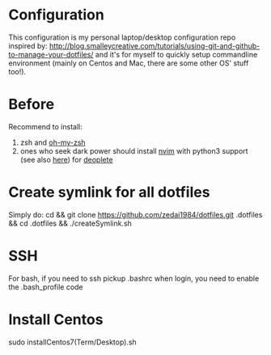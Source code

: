 # Configuration
This configuration is my personal laptop/desktop configuration repo inspired by: http://blog.smalleycreative.com/tutorials/using-git-and-github-to-manage-your-dotfiles/ and it's for myself to quickly setup commandline environment (mainly on Centos and Mac, there are some other OS' stuff too!).

# Before
Recommend to install:
1. zsh and [oh-my-zsh](https://github.com/robbyrussell/oh-my-zsh)
2. ones who seek dark power should install [nvim](https://github.com/neovim/neovim/wiki/Installing-Neovim) with python3 support (see also [here](https://github.com/daizeng1984/dotfiles/blob/master/installCentos7Term.sh#L32-L36)) for [deoplete](https://github.com/Shougo/deoplete.nvim#installation)

# Create symlink for all dotfiles
Simply do: cd && git clone https://github.com/zedai1984/dotfiles.git .dotfiles && cd .dotfiles && ./createSymlink.sh

# SSH
For bash, if you need to ssh pickup .bashrc when login, you need to enable the .bash_profile code

# Install Centos
sudo installCentos7(Term/Desktop).sh
